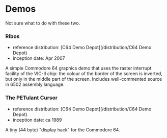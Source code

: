 Demos
=====

Not sure what to do with these two.

### Ribos

*   reference distribution: [C64 Demo Depot](/distribution/C64 Demo Depot)
*   inception date: Apr 2007

A simple Commodore 64 graphics demo that uses the raster interrupt facility
of the VIC-II chip: the colour of the border of the screen is inverted,
but only in the middle part of the screen.  Includes well-commented source
in 6502 assembly language.

### The PETulant Cursor

*   reference distribution: [C64 Demo Depot](/distribution/C64 Demo Depot)
*   inception date: ca 1989

A tiny (44 byte) "display hack" for the Commodore 64.
